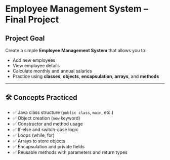 #  Employee Management System – Final Project


## Project Goal

Create a simple **Employee Management System** that allows you to:

- Add new employees
- View employee details
- Calculate monthly and annual salaries
- Practice using **classes**, **objects**, **encapsulation**, **arrays**, and **methods**

---

## 🛠 Concepts Practiced

- ✅ Java class structure (`public class`, `main`, etc.)
- ✅ Object creation (`new` keyword)
- ✅ Constructor and method usage
- ✅ If-else and switch-case logic
- ✅ Loops (while, for)
- ✅ Arrays to store objects
- ✅ Encapsulation and private fields
- ✅ Reusable methods with parameters and return types
